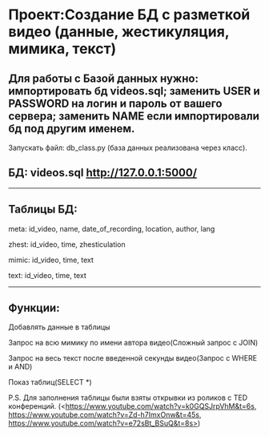 Проект:Создание БД с разметкой видео (данные, жестикуляция, мимика, текст)
=====================================

Для работы с Базой данных нужно: импортировать бд videos.sql; заменить USER и PASSWORD на логин и пароль от вашего сервера; заменить NAME если импортировали бд под другим именем.
---
Запускать файл: db_class.py (база данных реализована через класс).

БД: videos.sql
http://127.0.0.1:5000/
---

---
Таблицы БД:
---

meta: id_video, name, date_of_recording, location, author, lang

zhest: id_video, time, zhesticulation

mimic: id_video, time, text

text: id_video, time, text

---
Функции:
---

Добавлять данные в таблицы

Запрос на всю мимику по имени автора видео(Сложный запрос с JOIN)

Запрос на весь текст после введенной секунды видео(Запрос с WHERE и AND)

Показ таблиц(SELECT *)


P.S. Для заполнения таблицы были взяты открывки из роликов с TED конференций. (<https://www.youtube.com/watch?v=k0GQSJrpVhM&t=6s, https://www.youtube.com/watch?v=Zd-h7ImxOnw&t=45s, https://www.youtube.com/watch?v=e72sBt_BSuQ&t=8s>)
